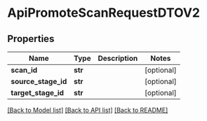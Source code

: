 # ApiPromoteScanRequestDTOV2

## Properties

| Name                | Type    | Description | Notes      |
| ------------------- | ------- | ----------- | ---------- |
| **scan_id**         | **str** |             | [optional] |
| **source_stage_id** | **str** |             | [optional] |
| **target_stage_id** | **str** |             | [optional] |

[[Back to Model list]](../README.md#documentation-for-models) [[Back to API list]](../README.md#documentation-for-api-endpoints) [[Back to README]](../README.md)
